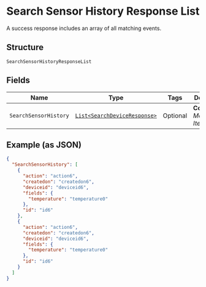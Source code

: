
# Search Sensor History Response List

A success response includes an array of all matching events.

## Structure

`SearchSensorHistoryResponseList`

## Fields

| Name | Type | Tags | Description | Getter | Setter |
|  --- | --- | --- | --- | --- | --- |
| `SearchSensorHistory` | [`List<SearchDeviceResponse>`](../../doc/models/search-device-response.md) | Optional | **Constraints**: *Maximum Items*: `100` | List<SearchDeviceResponse> getSearchSensorHistory() | setSearchSensorHistory(List<SearchDeviceResponse> searchSensorHistory) |

## Example (as JSON)

```json
{
  "SearchSensorHistory": [
    {
      "action": "action6",
      "createdon": "createdon6",
      "deviceid": "deviceid6",
      "fields": {
        "temperature": "temperature0"
      },
      "id": "id6"
    },
    {
      "action": "action6",
      "createdon": "createdon6",
      "deviceid": "deviceid6",
      "fields": {
        "temperature": "temperature0"
      },
      "id": "id6"
    }
  ]
}
```

